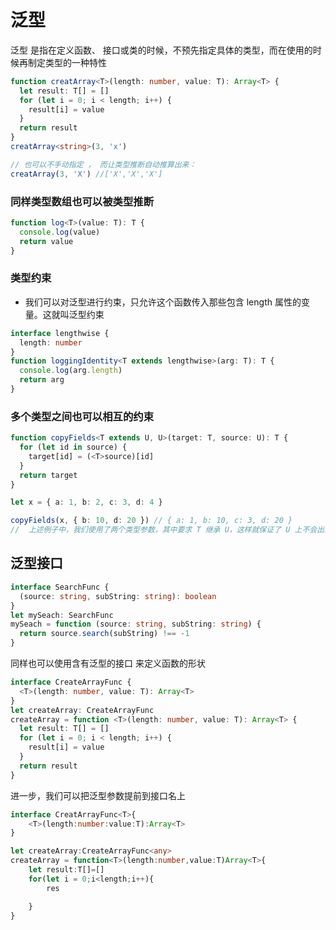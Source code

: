 # 泛型

泛型 是指在定义函数、 接口或类的时候，不预先指定具体的类型，而在使用的时候再制定类型的一种特性

```ts
function creatArray<T>(length: number, value: T): Array<T> {
  let result: T[] = []
  for (let i = 0; i < length; i++) {
    result[i] = value
  }
  return result
}
creatArray<string>(3, 'x')

// 也可以不手动指定 ， 而让类型推断自动推算出来：
creatArray(3, 'X') //['X','X','X']
```

### 同样类型数组也可以被类型推断

```ts
function log<T>(value: T): T {
  console.log(value)
  return value
}
```

### 类型约束

- 我们可以对泛型进行约束，只允许这个函数传入那些包含 length 属性的变量。这就叫泛型约束

```ts
interface lengthwise {
  length: number
}
function loggingIdentity<T extends lengthwise>(arg: T): T {
  console.log(arg.length)
  return arg
}
```

### 多个类型之间也可以相互的约束

```ts
function copyFields<T extends U, U>(target: T, source: U): T {
  for (let id in source) {
    target[id] = (<T>source)[id]
  }
  return target
}

let x = { a: 1, b: 2, c: 3, d: 4 }

copyFields(x, { b: 10, d: 20 }) // { a: 1, b: 10, c: 3, d: 20 }
//  上述例子中，我们使用了两个类型参数，其中要求 T 继承 U，这样就保证了 U 上不会出现 T 中不存在的字段。
```

## 泛型接口

```ts
interface SearchFunc {
  (source: string, subString: string): boolean
}
let mySeach: SearchFunc
mySeach = function (source: string, subString: string) {
  return source.search(subString) !== -1
}
```

同样也可以使用含有泛型的接口 来定义函数的形状

```ts
interface CreateArrayFunc {
  <T>(length: number, value: T): Array<T>
}
let createArray: CreateArrayFunc
createArray = function <T>(length: number, value: T): Array<T> {
  let result: T[] = []
  for (let i = 0; i < length; i++) {
    result[i] = value
  }
  return result
}
```

进一步，我们可以把泛型参数提前到接口名上

```ts
interface CreatArrayFunc<T>{
    <T>(length:number:value:T):Array<T>
}

let createArray:CreateArrayFunc<any>
createArray = function<T>(length:number,value:T)Array<T>{
    let result:T[]=[]
    for(let i = 0;i<length;i++){
        res

    }
}
```
